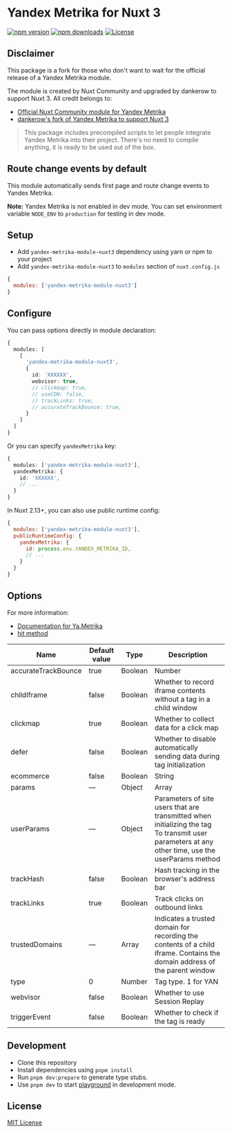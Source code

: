 # Yandex Metrika for Nuxt 3
[![npm version][npm-version-src]][npm-version-href]
[![npm downloads][npm-downloads-src]][npm-downloads-href]
[![License][license-src]][license-href]

## Disclaimer

This package is a fork for those who don't want to wait for the official release of a Yandex Metrika module.

The module is created by Nuxt Community and upgraded by dankerow to support Nuxt 3. All credit belongs to:

- [Official Nuxt Community module for Yandex Metrika](https://github.com/nuxt-community/yandex-metrika-module)
- [dankerow's fork of Yandex Metrika to support Nuxt 3](https://github.com/dankerow/yandex-metrika-module)

> This package includes precompiled scripts to let people integrate Yandex Metrika into their project. There's no need to compile anything, it is ready to be used out of the box.

## Route change events by default

This module automatically sends first page and route change events to Yandex Metrika.

**Note:** Yandex Metrika is not enabled in dev mode.
You can set environment variable `NODE_ENV` to `production` for testing in dev mode.

## Setup

- Add `yandex-metrika-module-nuxt3` dependency using yarn or npm to your project
- Add `yandex-metrika-module-nuxt3` to `modules` section of `nuxt.config.js`

```js
{
  modules: ['yandex-metrika-module-nuxt3']
}
```

## Configure

You can pass options directly in module declaration:

```ts
{
  modules: [
    [
      'yandex-metrika-module-nuxt3',
      {
        id: 'XXXXXX',
        webvisor: true,
        // clickmap: true,
        // useCDN: false,
        // trackLinks: true,
        // accurateTrackBounce: true,
      }
    ]
  ]
}
```

Or you can specify `yandexMetrika` key:

```ts
{
  modules: ['yandex-metrika-module-nuxt3'],
  yandexMetrika: {
    id: 'XXXXXX',
    // ...
  }
}
```

In Nuxt 2.13+, you can also use public runtime config:

```js
{
  modules: ['yandex-metrika-module-nuxt3'],
  publicRuntimeConfig: {
    yandexMetrika: {
      id: process.env.YANDEX_METRIKA_ID,
      // ...
    }
  }
}
```

## Options

For more information:
- [Documentation for Ya.Metrika](https://yandex.com/support/metrica/code/counter-initialize.html)
- [hit method](https://yandex.com/support/metrica/objects/hit.html)

| Name                | Default value | Type    | Description                                                                                                                                      |
|---------------------|---------------|---------|--------------------------------------------------------------------------------------------------------------------------------------------------|
| accurateTrackBounce | true          | Boolean | Number                                                                                                                                           |Accurate bounce rate The parameter can accept these values:  true — Enable the accurate bounce rate, with a non-bounce event registered after 15000 ms (15 s). false — Don't enable the accurate bounce rate. <N> (integer) — Enable the accurate bounce rate. Non-bounce events are recorded after <N> ms.|
| childIframe         | false         | Boolean | Whether to record iframe contents without a tag in a child window                                                                                |
| clickmap            | true          | Boolean | Whether to collect data for a click map                                                                                                          |
| defer               | false         | Boolean | Whether to disable automatically sending data during tag initialization                                                                          |
| ecommerce           | false         | Boolean | String                                                                                                                                           | Array|Collect data for e-commerce — Ecommerce.  true — Enable e-commerce data collection. Data is transmitted via a JavaScript array named dataLayer in the global namespace (window.dataLayer) false — Disable Ecommerce data collection. <objectName> (String) — Enable Ecommerce data collection. Data is transmitted via a JavaScript array named <objectName> in the global namespace (window.<objectName>) <array> (Array) — Enable Ecommerce data collection. Data is transmitted via a JavaScript <array>|
| params              | —             | Object  | Array                                                                                                                                            |Session parameters transmitted during tag initialization To transmit session parameters at any other time, use the params method|
| userParams          | —             | Object  | Parameters of site users that are transmitted when initializing the tag To transmit user parameters at any other time, use the userParams method |
| trackHash           | false         | Boolean | Hash tracking in the browser's address bar                                                                                                       |
| trackLinks          | true          | Boolean | Track clicks on outbound links                                                                                                                   |
| trustedDomains      | —             | Array   | Indicates a trusted domain for recording the contents of a child iframe. Contains the domain address of the parent window                        |
| type                | 0             | Number  | Tag type. 1 for YAN                                                                                                                              |
| webvisor            | false         | Boolean | Whether to use Session Replay                                                                                                                    |
| triggerEvent        | false         | Boolean | Whether to check if the tag is ready                                                                                                             |

## Development

- Clone this repository
- Install dependencies using `pnpm install`
- Run `pnpm dev:prepare` to generate type stubs.
- Use `pnpm dev` to start [playground](./playground) in development mode.

## License

[MIT License](./LICENSE)

<!-- Badges -->
[npm-version-src]: https://img.shields.io/npm/v/yandex-metrika-module-nuxt3/latest.svg?style=flat-square
[npm-version-href]: https://npmjs.com/package/yandex-metrika-module-nuxt3

[npm-downloads-src]: https://img.shields.io/npm/dt/yandex-metrika-module-nuxt3.svg?style=flat-square
[npm-downloads-href]: https://npmjs.com/package/yandex-metrika-module-nuxt3

[license-src]: https://img.shields.io/npm/l/yandex-metrika-module-nuxt3.svg?style=flat-square
[license-href]: https://npmjs.com/package/yandex-metrika-module-nuxt3
